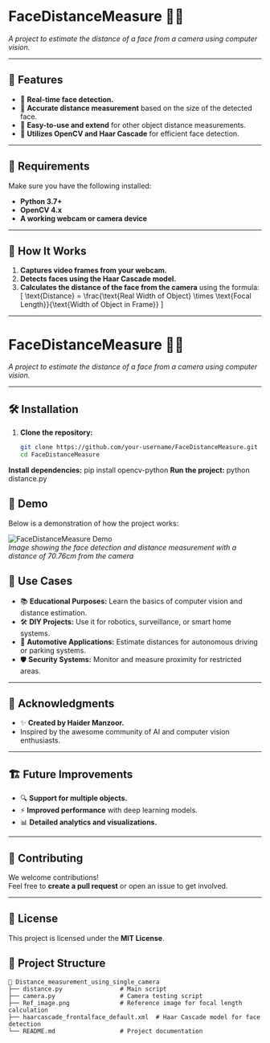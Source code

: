 # **FaceDistanceMeasure** 📏📸  
_A project to estimate the distance of a face from a camera using computer vision._

---

## 🌟 **Features**
- 🎥 **Real-time face detection.**
- 📏 **Accurate distance measurement** based on the size of the detected face.
- 📂 **Easy-to-use and extend** for other object distance measurements.
- 🧠 **Utilizes OpenCV and Haar Cascade** for efficient face detection.

---

## 🔧 **Requirements**
Make sure you have the following installed:
- **Python 3.7+**
- **OpenCV 4.x**
- **A working webcam or camera device**

---

## 🚀 **How It Works**
1. **Captures video frames from your webcam.**
2. **Detects faces using the Haar Cascade model.**
3. **Calculates the distance of the face from the camera** using the formula:
   \[
   \text{Distance} = \frac{\text{Real Width of Object} \times \text{Focal Length}}{\text{Width of Object in Frame}}
   \]

---
# **FaceDistanceMeasure** 📏📸  
_A project to estimate the distance of a face from a camera using computer vision._

---

## 🛠️ **Installation**

1. **Clone the repository:**
   ```bash
   git clone https://github.com/your-username/FaceDistanceMeasure.git
   cd FaceDistanceMeasure
   
**Install dependencies:**
pip install opencv-python
**Run the project:**
python distance.py

## 📸 **Demo**
Below is a demonstration of how the project works:  

![FaceDistanceMeasure Demo](./output.png)  
*Image showing the face detection and distance measurement with a distance of 70.76cm from the camera*
## 🤔 **Use Cases**
- 📚 **Educational Purposes:** Learn the basics of computer vision and distance estimation.  
- 🛠️ **DIY Projects:** Use it for robotics, surveillance, or smart home systems.  
- 🚗 **Automotive Applications:** Estimate distances for autonomous driving or parking systems.  
- 🛡️ **Security Systems:** Monitor and measure proximity for restricted areas.  

---

## 📝 **Acknowledgments**
- ✨ **Created by Haider Manzoor.**  
- Inspired by the awesome community of AI and computer vision enthusiasts.  

---

## 🏗️ **Future Improvements**
- 🔍 **Support for multiple objects.**  
- ⚡ **Improved performance** with deep learning models.  
- 📊 **Detailed analytics and visualizations.**  

---

## 💌 **Contributing**
We welcome contributions!  
Feel free to **create a pull request** or open an issue to get involved.  

---

## 📜 **License**
This project is licensed under the **MIT License**.  


## 📂 **Project Structure**
```plaintext
📁 Distance_measurement_using_single_camera
├── distance.py                # Main script
├── camera.py                  # Camera testing script
├── Ref_image.png              # Reference image for focal length calculation
├── haarcascade_frontalface_default.xml  # Haar Cascade model for face detection
└── README.md                  # Project documentation


